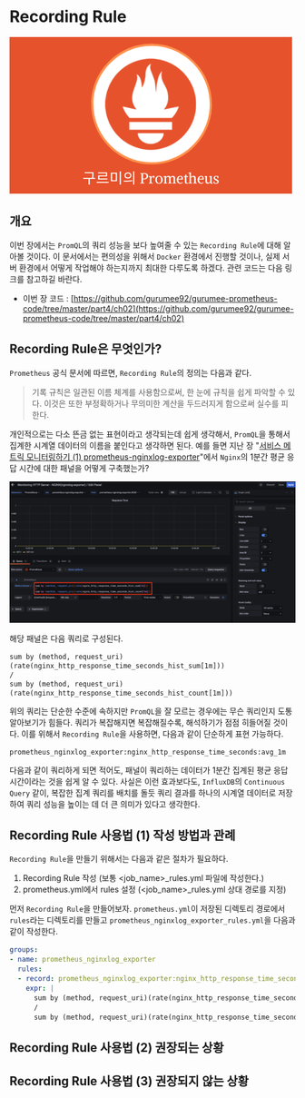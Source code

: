 # Recording Rule

![logo](../../logo.png)

## 개요

이번 장에서는 `PromQL`의 쿼리 성능을 보다 높여줄 수 있는 `Recording Rule`에 대해 알아볼 것이다. 이 문서에서는 편의성을 위해서 `Docker` 환경에서 진행할 것이나, 실제 서버 환경에서 어떻게 작업해야 하는지까지 최대한 다루도록 하겠다. 관련 코드는 다음 링크를 참고하길 바란다.

* 이번 장 코드 : [https://github.com/gurumee92/gurumee-prometheus-code/tree/master/part4/ch02](https://github.com/gurumee92/gurumee-prometheus-code/tree/master/part4/ch02)

## Recording Rule은 무엇인가?

`Prometheus` 공식 문서에 따르면, `Recording Rule`의 정의는 다음과 같다.

> 기록 규칙은 일관된 이름 체계를 사용함으로써, 한 눈에 규칙을 쉽게 파악할 수 있다. 이것은 또한 부정확하거나 무의미한 계산을 두드러지게 함으로써 실수를 피한다.

개인적으로는 다소 뜬금 없는 표현이라고 생각되는데 쉽게 생각해서, `PromQL`을 통해서 집계한 시계열 데이터의 이름을 붙인다고 생각하면 된다. 예를 들면 지난 장 "[서비스 메트릭 모니터링하기 (1) prometheus-nginxlog-exporter]()"에서 `Nginx`의 1분간 평균 응답 시간에 대한 패널을 어떻게 구축했는가?

![grafana > response time](./01.png)

해당 패널은 다음 쿼리로 구성된다.

```
sum by (method, request_uri)(rate(nginx_http_response_time_seconds_hist_sum[1m])) 
/ 
sum by (method, request_uri)(rate(nginx_http_response_time_seconds_hist_count[1m]))
```

위의 쿼리는 단순한 수준에 속하지만 `PromQL`을 잘 모르는 경우에는 무슨 쿼리인지 도통 알아보기가 힘들다. 쿼리가 복잡해지면 복잡해질수록, 해석하기가 점점 히들어질 것이다. 이를 위해서 `Recording Rule`을 사용하면, 다음과 같이 단순하게 표현 가능하다.

```
prometheus_nginxlog_exporter:nginx_http_response_time_seconds:avg_1m
```

다음과 같이 쿼리하게 되면 적어도, 패널이 쿼리하는 데이터가 1분간 집계된 평균 응답 시간이라는 것을 쉽게 알 수 있다. 사실은 이런 효과보다도, `InfluxDB`의 `Continuous Query` 같이, 복잡한 집계 쿼리를 배치를 돌듯 쿼리 결과를 하나의 시계열 데이터로 저장하여 쿼리 성능을 높이는 데 더 큰 의미가 있다고 생각한다.

## Recording Rule 사용법 (1) 작성 방법과 관례

`Recording Rule`을 만들기 위해서는 다음과 같은 절차가 필요하다.

1. Recording Rule 작성 (보통 <job_name>_rules.yml 파일에 작성한다.)
2. prometheus.yml에서 rules 설정 (<job_name>_rules.yml 상대 경로를 지정)

먼저 `Recording Rule`을 만들어보자. `prometheus.yml`이 저장된 디렉토리 경로에서 `rules`라는 디렉토리를 만들고 `prometheus_nginxlog_exporter_rules.yml`을 다음과 같이 작성한다.

[]()
```yml
groups:
- name: prometheus_nginxlog_exporter
  rules:
  - record: prometheus_nginxlog_exporter:nginx_http_response_time_seconds:avg_1m
    expr: |
      sum by (method, request_uri)(rate(nginx_http_response_time_seconds_hist_sum[1m])) 
      / 
      sum by (method, request_uri)(rate(nginx_http_response_time_seconds_hist_count[1m]))
```

## Recording Rule 사용법 (2) 권장되는 상황

## Recording Rule 사용법 (3) 권장되지 않는 상황